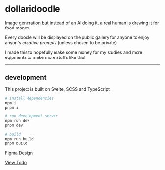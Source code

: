 # dollaridoodle
Image generation but instead of an AI doing it, a real human is drawing it for food money.

Every doodle will be displayed on the public gallery for anyone to enjoy anyon's *creative prompts* (unless chosen to be private)

I made this to hopefully make some money for my studies and more eqipments to make more stuffs like this!

--- 

## development

This project is built on Svelte, SCSS and TypeScript.

```bash
# install dependencies
npm i
pnpm i

# run development server
npm run dev
pnpm dev

# build
npm run build
pnpm build
```


[Figma Design](https://www.figma.com/design/yZAsvvBTfJO60Ib1eJCk3m/dollaridoodle?node-id=0-1&t=0Cf9zllKBjbplVCb-1)

[View Todo](/todo.md)